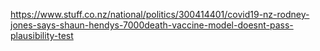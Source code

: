 
https://www.stuff.co.nz/national/politics/300414401/covid19-nz-rodney-jones-says-shaun-hendys-7000death-vaccine-model-doesnt-pass-plausibility-test
